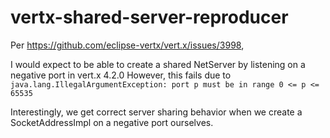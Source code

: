 # vertx-shared-server-reproducer

Per https://github.com/eclipse-vertx/vert.x/issues/3998,

I would expect to be able to create a shared NetServer by listening on a negative port in vert.x 4.2.0 
However, this fails due to `java.lang.IllegalArgumentException: port p must be in range 0 <= p <= 65535`

Interestingly, we get correct server sharing behavior when we create a SocketAddressImpl on a negative port ourselves.
